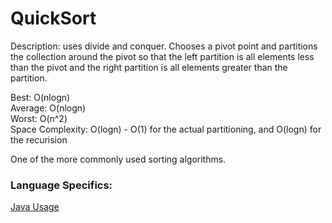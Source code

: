 # QuickSort
Description: uses divide and conquer. Chooses a pivot point and partitions the collection around the pivot so that the left partition is all elements less than the pivot and the right partition is all elements greater than the partition.

Best: O(nlogn)\
Average: O(nlogn)\
Worst: O(n^2)\
Space Complexity: O(logn) - O(1) for the actual partitioning, and O(logn) for the recurision

One of the more commonly used sorting algorithms.

### Language Specifics:
[Java Usage](/languages/java/java-quick-sort.md)